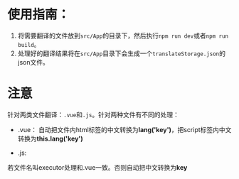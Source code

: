 # 使用指南：
1. 将需要翻译的文件放到`src/App`的目录下，然后执行`npm run dev`或者`npm run build`。
2. 处理好的翻译结果将在`src/App`目录下会生成一个`translateStorage.json`的json文件。
# 注意
针对两类文件翻译：`.vue`和`.js`。针对两种文件有不同的处理：
* .vue：
自动把文件内html标签的中文转换为**lang('key')**，把script标签内中文转换为**this.lang('key')**

* .js:

若文件名叫executor处理和.vue一致。否则自动把中文转换为**key**